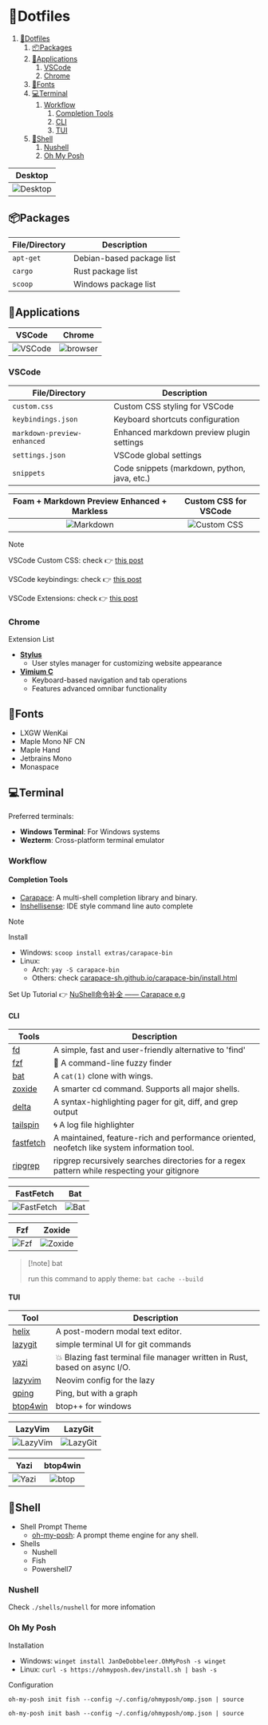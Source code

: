 # 🍚Dotfiles

1. [🍚Dotfiles](#dotfiles)
   1. [📦Packages](#packages)
   2. [🧩Applications](#applications)
      1. [VSCode](#vscode)
      2. [Chrome](#chrome)
   3. [🔣Fonts](#fonts)
   4. [💻Terminal](#terminal)
      1. [Workflow](#workflow)
         1. [Completion Tools](#completion-tools)
         2. [CLI](#cli)
         3. [TUI](#tui)
   5. [🐚Shell](#shell)
      1. [Nushell](#nushell)
      2. [Oh My Posh](#oh-my-posh)

| Desktop                         |
| ------------------------------- |
| ![Desktop](assets/desktop.webp) |

## 📦Packages

| File/Directory | Description               |
| -------------- | ------------------------- |
| `apt-get`      | Debian-based package list |
| `cargo`        | Rust package list         |
| `scoop`        | Windows package list      |

## 🧩Applications

|            VSCode             |             Chrome              |
| :---------------------------: | :-----------------------------: |
| ![VSCode](assets/vscode.webp) | ![browser](assets/browser.webp) |

### VSCode

| File/Directory              | Description                                  |
| --------------------------- | -------------------------------------------- |
| `custom.css`                | Custom CSS styling for VSCode                |
| `keybindings.json`          | Keyboard shortcuts configuration             |
| `markdown-preview-enhanced` | Enhanced markdown preview plugin settings    |
| `settings.json`             | VSCode global settings                       |
| `snippets`                  | Code snippets (markdown, python, java, etc.) |

| Foam + Markdown Preview Enhanced + Markless |       Custom CSS for VSCode        |
| :-----------------------------------------: | :--------------------------------: |
|       ![Markdown](assets/vsc_md.webp)       | ![Custom CSS](assets/vsc_css.webp) |

> [!NOTE]
>
> VSCode Custom CSS: check 👉 [this post](https://vluv.space/Tools/VSCode/custom_vscode_css/)
>
> VSCode keybindings: check 👉 [this post](https://vluv.space/Tools/VSCode/vscode_shortcut/)
>
> VSCode Extensions: check 👉 [this post](https://vluv.space/Tools/VSCode/recommended_extensions/)

### Chrome

Extension List

- [**Stylus**](https://add0n.com/stylus.html)
  - User styles manager for customizing website appearance
- [**Vimium C**](https://github.com/gdh1995/vimium-c)
  - Keyboard-based navigation and tab operations
  - Features advanced omnibar functionality

## 🔣Fonts

- LXGW WenKai
- Maple Mono NF CN
- Maple Hand
- Jetbrains Mono
- Monaspace

## 💻Terminal

Preferred terminals:

- **Windows Terminal**: For Windows systems
- **Wezterm**: Cross-platform terminal emulator

### Workflow

#### Completion Tools

- [Carapace](https://carapace.sh/): A multi-shell completion library and binary.
- [Inshellisense](https://github.com/microsoft/inshellisense): IDE style command line auto complete

> [!NOTE]
>
> Install
>
> - Windows: `scoop install extras/carapace-bin`
> - Linux:
>   - Arch: `yay -S carapace-bin`
>   - Others: check [carapace-sh.github.io/carapace-bin/install.html](https://carapace-sh.github.io/carapace-bin/install.html)
>
> Set Up Tutorial 👉 [NuShell命令补全 —— Carapace e.g](https://vluv.space/Tools/Terminal/nu_completion/)

#### CLI

| Tools                                                   | Description                                                                                  |
| ------------------------------------------------------- | -------------------------------------------------------------------------------------------- |
| [fd](https://github.com/sharkdp/fd)                     | A simple, fast and user-friendly alternative to 'find'                                       |
| [fzf](https://github.com/junegunn/fzf)                  | 🌸 A command-line fuzzy finder                                                                |
| [bat](https://github.com/sharkdp/bat)                   | A `cat(1)` clone with wings.                                                                 |
| [zoxide](https://github.com/ajeetdsouza/zoxide)         | A smarter cd command. Supports all major shells.                                             |
| [delta](https://dandavison.github.io/delta/)            | A syntax-highlighting pager for git, diff, and grep output                                   |
| [tailspin](https://github.com/bensadeh/tailspin)        | 🌀 A log file highlighter                                                                     |
| [fastfetch](https://github.com/fastfetch-cli/fastfetch) | A maintained, feature-rich and performance oriented, neofetch like system information tool.  |
| [ripgrep](https://github.com/BurntSushi/ripgrep)        | ripgrep recursively searches directories for a regex pattern while respecting your gitignore |

|              FastFetch              |           Bat           |
| :---------------------------------: | :---------------------: |
| ![FastFetch](assets/fastfetch.webp) | ![Bat](assets/bat.webp) |

|           Fzf           |            Zoxide             |
| :---------------------: | :---------------------------: |
| ![Fzf](assets/fzf.webp) | ![Zoxide](assets/zoxide.webp) |


> [!note] bat
>
> run this command to apply theme: `bat cache --build`

#### TUI

| Tool                                                 | Description                                                               |
| ---------------------------------------------------- | ------------------------------------------------------------------------- |
| [helix](https://github.com/helix-editor/helix)       | A post-modern modal text editor.                                          |
| [lazygit](https://github.com/jesseduffield/lazygit)  | simple terminal UI for git commands                                       |
| [yazi](https://github.com/sxyazi/yazi)               | 💥 Blazing fast terminal file manager written in Rust, based on async I/O. |
| [lazyvim](https://github.com/LazyVim/LazyVim)        | Neovim config for the lazy                                                |
| [gping](https://github.com/orf/gping) | Ping, but with a graph |
| [btop4win](https://github.com/aristocratos/btop4win) | btop++ for windows                                                        |

|           LazyVim            |             LazyGit             |
| :--------------------------: | :-----------------------------: |
| ![LazyVim](assets/nvim.webp) | ![LazyGit](assets/lazygit.webp) |

|           Yazi            |         btop4win          |
| :-----------------------: | :-----------------------: |
| ![Yazi](assets/yazi.webp) | ![btop](assets/btop.webp) |

## 🐚Shell

- Shell Prompt Theme
  - [oh-my-posh](https://ohmyposh.dev): A prompt theme engine for any shell.
- Shells
  - Nushell
  - Fish
  - Powershell7

### Nushell

Check `./shells/nushell` for more infomation

### Oh My Posh

Installation

- Windows: `winget install JanDeDobbeleer.OhMyPosh -s winget`
- Linux: `curl -s https://ohmyposh.dev/install.sh | bash -s`

Configuration

```shell
oh-my-posh init fish --config ~/.config/ohmyposh/omp.json | source
```

```shell
oh-my-posh init bash --config ~/.config/ohmyposh/omp.json | source
```
